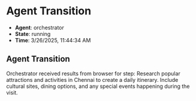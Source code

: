 # Agent Transition

- **Agent**: orchestrator
- **State**: running
- **Time**: 3/26/2025, 11:44:34 AM

## Agent Transition

Orchestrator received results from browser for step: Research popular attractions and activities in Chennai to create a daily itinerary. Include cultural sites, dining options, and any special events happening during the visit.

